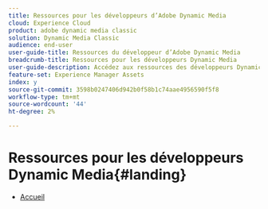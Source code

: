 ```yaml
---
title: Ressources pour les développeurs d’Adobe Dynamic Media
cloud: Experience Cloud
product: adobe dynamic media classic
solution: Dynamic Media Classic
audience: end-user
user-guide-title: Ressources du développeur d’Adobe Dynamic Media
breadcrumb-title: Ressources pour les développeurs Dynamic Media
user-guide-description: Accédez aux ressources des développeurs Dynamic Media telles que le Guide de référence des visionneuses, l’API Image Production System, l’API Image Serving and Rendering et les notes de mise à jour Scene7 archivées.
feature-set: Experience Manager Assets
index: y
source-git-commit: 3598b0247406d942b0f58b1c74aae4956590f5f8
workflow-type: tm+mt
source-wordcount: '44'
ht-degree: 2%

---
```



# Ressources pour les développeurs Dynamic Media{#landing}

+ [Accueil](home.md)

<!--This TOC may not be necessary. Not sure, so leaving it in.
+ [Viewers Reference Guide](/help/aem-viewers-ref/homeviewers.md)
+ [IS/IR API](/help/aem-is-ir-api/homeisir.md)
+ [IPS API](/help/aem-ips-api/c-overview.md)
+ [Image Authoring](/help/aem-ia/aem-ia-home.md)
+ [Dynamic Media Classic Release Notes](/help/s7-release-notes/homern.md)
-->
